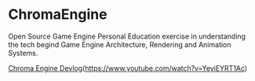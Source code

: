 # ChromaEngine
Open Source Game Engine
Personal Education exercise in understanding the tech begind Game Engine Architecture, Rendering and Animation Systems.

[Chroma Engine Devlog](https://static.wixstatic.com/media/755aac_316019612db440d9a17f566fe23a1654~mv2.gif)(https://www.youtube.com/watch?v=YeyiEYRT1Ac)
